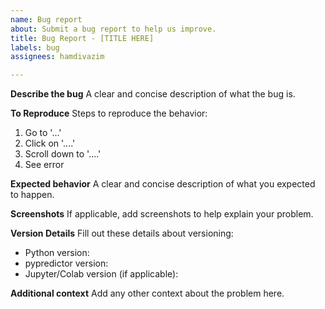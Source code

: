 ```yaml
---
name: Bug report
about: Submit a bug report to help us improve.
title: Bug Report - [TITLE HERE]
labels: bug
assignees: hamdivazim

---
```


**Describe the bug**
A clear and concise description of what the bug is.

**To Reproduce**
Steps to reproduce the behavior:
1. Go to '...'
2. Click on '....'
3. Scroll down to '....'
4. See error

**Expected behavior**
A clear and concise description of what you expected to happen.

**Screenshots**
If applicable, add screenshots to help explain your problem.

**Version Details**
Fill out these details about versioning:
* Python version: 
* pypredictor version:
* Jupyter/Colab version (if applicable):

**Additional context**
Add any other context about the problem here.
